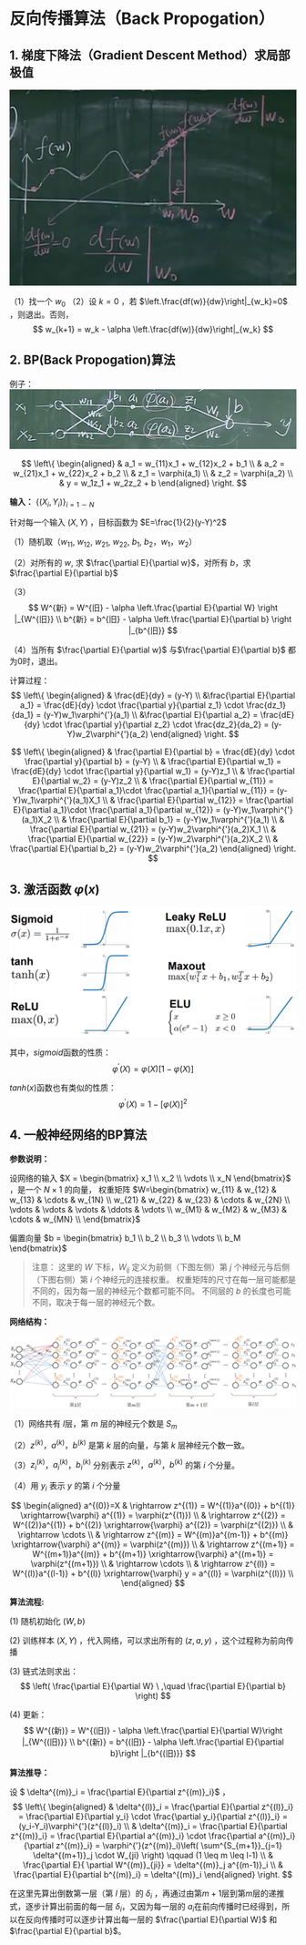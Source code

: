 # 反向传播算法（Back Propogation）

## 1. 梯度下降法（Gradient Descent Method）求局部极值

![](images/Snipaste_2021-09-11_09-55-39.png)

（1）找一个 $w_0$
（2）设 $k=0$ ，若 $\left.\frac{df(w)}{dw}\right|_{w_k}=0$ ，则退出。否则，
$$
w_{k+1} = w_k - \alpha \left.\frac{df(w)}{dw}\right|_{w_k}
$$

## 2. BP(Back Propogation)算法

例子：
![](images/Snipaste_2021-09-10_11-00-41.png)

$$
\left\{
\begin{aligned}
    & a_1 = w_{11}x_1 + w_{12}x_2 + b_1 \\
    & a_2 = w_{21}x_1 + w_{22}x_2 + b_2 \\
    & z_1 = \varphi(a_1) \\
    & z_2 = \varphi(a_2) \\
    & y = w_1z_1 + w_2z_2 + b
\end{aligned}
\right.
$$

**输入：** $\left\{ (X_i,Y_i) \right\}_{i=1 \sim N}$

针对每一个输入 $(X,Y)$ ，目标函数为 $E=\frac{1}{2}(y-Y)^2$

（1）随机取（$w_{11}$, $w_{12}$, $w_{21}$, $w_{22}$, $b_{1}$, $b_{2}$，$w_1$，$w_2$）

（2）对所有的 $w$, 求 $\frac{\partial E}{\partial w}$，对所有 $b$，求 $\frac{\partial E}{\partial b}$

（3）
$$
W^{新} = W^{旧} - \alpha \left.\frac{\partial E}{\partial W} \right |_{W^{旧}} \\
b^{新} = b^{旧} - \alpha \left.\frac{\partial E}{\partial b} \right |_{b^{旧}}
$$

（4）当所有 $\frac{\partial E}{\partial w}$ 与$\frac{\partial E}{\partial b}$ 都为0时，退出。

计算过程：
$$
\left\{
\begin{aligned}
& \frac{dE}{dy} = (y-Y) \\
    &\frac{\partial E}{\partial a_1} 
     = \frac{dE}{dy} \cdot \frac{\partial y}{\partial z_1} \cdot \frac{dz_1}{da_1} 
     = (y-Y)w_1\varphi^{'}(a_1) \\
     &\frac{\partial E}{\partial a_2} 
     = \frac{dE}{dy} \cdot \frac{\partial y}{\partial z_2} \cdot \frac{dz_2}{da_2} 
     = (y-Y)w_2\varphi^{'}(a_2)
\end{aligned}
\right.
$$

$$
\left\{
\begin{aligned}
& \frac{\partial E}{\partial b} 
= \frac{dE}{dy} \cdot \frac{\partial y}{\partial b} = (y-Y) \\
& \frac{\partial E}{\partial w_1} = \frac{dE}{dy} \cdot \frac{\partial y}{\partial w_1} = (y-Y)z_1 \\
& \frac{\partial E}{\partial w_2} = (y-Y)z_2 \\
& \frac{\partial E}{\partial w_{11}} = \frac{\partial E}{\partial a_1}\cdot \frac{\partial a_1}{\partial w_{11}} = (y-Y)w_1\varphi^{'}(a_1)X_1 \\
& \frac{\partial E}{\partial w_{12}} = \frac{\partial E}{\partial a_1}\cdot \frac{\partial a_1}{\partial w_{12}} = (y-Y)w_1\varphi^{'}(a_1)X_2 \\
& \frac{\partial E}{\partial b_1} = (y-Y)w_1\varphi^{'}(a_1) \\
& \frac{\partial E}{\partial w_{21}} = (y-Y)w_2\varphi^{'}(a_2)X_1 \\
& \frac{\partial E}{\partial w_{22}} = (y-Y)w_2\varphi^{'}(a_2)X_2 \\
& \frac{\partial E}{\partial b_2} = (y-Y)w_2\varphi^{'}(a_2)
\end{aligned} 
\right.
$$

## 3. 激活函数 $\varphi(x)$ 

![](images/activationfunctions.jpg)

其中，$sigmoid$函数的性质：
$$
\varphi^{'}(X) = \varphi(X)[1-\varphi(X)]
$$

$tanh(x)$函数也有类似的性质：
$$
\varphi^{'}(X) = 1-[\varphi(X)]^2
$$

## 4. 一般神经网络的BP算法

**参数说明：**

设网络的输入 $X = \begin{bmatrix}
x_1 \\ x_2 \\ \vdots \\ x_N
\end{bmatrix}$ ，是一个 $N \times 1$ 的向量，
权重矩阵 $W=\begin{bmatrix}
w_{11} & w_{12} & w_{13} & \cdots & w_{1N} \\
w_{21} & w_{22} & w_{23} & \cdots & w_{2N} \\
\vdots &  \vdots & \vdots & \ddots & \vdots \\
w_{M1} & w_{M2} & w_{M3} & \cdots & w_{MN} \\
\end{bmatrix}$ 


偏置向量 $b = \begin{bmatrix}
b_1 \\ b_2 \\ b_3 \\ \vdots \\ b_M    
\end{bmatrix}$

> 注意：
> 这里的 $W$ 下标，$W_{ij}$ 定义为前侧（下图左侧）第 $j$ 个神经元与后侧（下图右侧）第 $i$ 个神经元的连接权重。
> 权重矩阵的尺寸在每一层可能都是不同的，因为每一层的神经元个数都可能不同。
> 不同层的 $b$ 的长度也可能不同，取决于每一层的神经元个数。


**网络结构：**

![](images/Snipaste_2021-09-11_18-10-19.png)

（1）网络共有 $l$层，第 $m$ 层的神经元个数是 $S_m$

（2）$z^{(k)}$，$a^{(k)}$，$b^{(k)}$ 是第 $k$ 层的向量，与第 $k$ 层神经元个数一致。

（3）$z^{(k)}_i$，$a^{(k)}_i$，$b^{(k)}_i$ 分别表示 $z^{(k)}$，$a^{(k)}$，$b^{(k)}$ 的第 $i$ 个分量。

（4）用 $y_i$ 表示 $y$ 的第 $i$ 个分量

$$
\begin{aligned}
   a^{(0)}=X & \rightarrow z^{(1)} = W^{(1)}a^{(0)} + b^{(1)} \xrightarrow{\varphi} a^{(1)} = \varphi(z^{(1)}) \\
   & \rightarrow z^{(2)} = W^{(2)}a^{(1)} + b^{(2)} \xrightarrow{\varphi} a^{(2)} = \varphi(z^{(2)}) \\
   & \rightarrow \cdots \\
   & \rightarrow z^{(m)} = W^{(m)}a^{(m-1)} + b^{(m)} \xrightarrow{\varphi} a^{(m)} = \varphi(z^{(m)}) \\
   & \rightarrow z^{(m+1)} = W^{(m+1)}a^{(m)} + b^{(m+1)} \xrightarrow{\varphi} a^{(m+1)} = \varphi(z^{(m+1)}) \\
   & \rightarrow \cdots \\
   & \rightarrow z^{(l)} = W^{(l)}a^{(l-1)} + b^{(l)} \xrightarrow{\varphi} y = a^{(l)} = \varphi(z^{(l)}) \\
\end{aligned}
$$

**算法流程:**

(1) 随机初始化 $(W,b)$

(2) 训练样本 $(X, Y)$ ，代入网络，可以求出所有的 $(z,a,y)$ ，这个过程称为前向传播

(3) 链式法则求出：
$$
\left( \frac{\partial E}{\partial W} \ ,\quad \frac{\partial E}{\partial b} \right)
$$

(4) 更新：
$$
W^{(新)} = W^{(旧)} - \alpha \left.\frac{\partial E}{\partial W}\right |_{W^{(旧)}} \\
b^{(新)} = b^{(旧)} - \alpha \left.\frac{\partial E}{\partial b}\right |_{b^{(旧)}}
$$

**算法推导：**
 
 设 $ \delta^{(m)}_i = \frac{\partial E}{\partial z^{(m)}_i}$ ，
$$
\left\{
\begin{aligned}
  &  \delta^{(l)}_i 
  = \frac{\partial E}{\partial z^{(l)}_i} 
  = \frac{\partial E}{\partial y_i} \cdot \frac{\partial y_i}{\partial z^{(l)}_i} 
  = (y_i-Y_i)\varphi^{'}(z^{(l)}_i) \\
& \delta^{(m)}_i 
= \frac{\partial E}{\partial z^{(m)}_i} 
= \frac{\partial E}{\partial a^{(m)}_i} \cdot \frac{\partial a^{(m)}_i}{\partial z^{(m)}_i} 
= \varphi^{'}(z^{(m)}_i)\left( \sum^{S_{m+1}}_{j=1} \delta^{(m+1)}_j \cdot W_{ji} \right) \qquad (1 \leq m \leq l-1) \\
& \frac{\partial E}{ \partial W^{(m)}_{ji}} = \delta^{(m)}_j a^{(m-1)}_i \\
& \frac{\partial E}{\partial b^{(m)}_i} = \delta^{(m)}_i
\end{aligned}
\right.
$$

在这里先算出倒数第一层（第 $l$ 层）的 $\delta_i$ ，再通过由第$m+1$层到第$m$层的递推式，逐步计算出前面的每一层 $\delta_i$，又因为每一层的 $a_i$在前向传播时已经得到，所以在反向传播时可以逐步计算出每一层的 $\frac{\partial E}{\partial W}$ 和 $\frac{\partial E}{\partial b}$。
